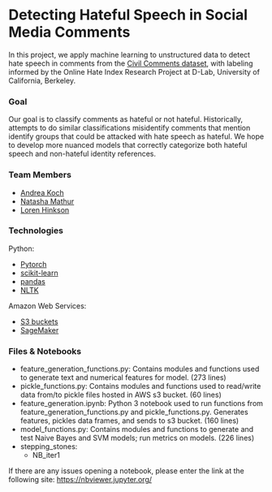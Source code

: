 # Detecting Hateful Speech in Social Media Comments

In this project, we apply machine learning to unstructured data to detect hate speech in comments from the [Civil Comments dataset](https://www.kaggle.com/c/jigsaw-unintended-bias-in-toxicity-classification), with labeling informed by the Online Hate Index Research Project at D-Lab, University of California, Berkeley.

### Goal
Our goal is to classify comments as hateful or not hateful. Historically, attempts to do similar classifications misidentify comments that mention identify groups that could be attacked with hate speech as hateful. We hope to develop more nuanced models that correctly categorize both hateful speech and non-hateful identity references.

### Team Members
- [Andrea Koch](https://github.com/kochandrea)
- [Natasha Mathur](https://github.com/lorenh516)
- [Loren Hinkson](https://github.com/natashamathur)

### Technologies
Python:
  - [Pytorch](https://pytorch.org/)
  - [scikit-learn](https://scikit-learn.org/stable/)
  - [pandas](https://pandas.pydata.org/)
  - [NLTK](https://www.nltk.org/)
  
Amazon Web Services:
  - [S3 buckets](https://aws.amazon.com/s3/)
  - [SageMaker](https://aws.amazon.com/sagemaker/)

### Files & Notebooks
- feature_generation_functions.py:  Contains modules and functions used to generate text and numerical features for model. (273 lines)
- pickle_functions.py:  Contains modules and functions used to read/write data from/to pickle files hosted in AWS s3 bucket. (60 lines)
- feature_generation.ipynb:  Python 3 notebook used to run functions from feature_generation_functions.py and pickle_functions.py.  Generates features, pickles data frames, and sends to s3 bucket. (160 lines)
- model_functions.py: Contains modules and functions to generate and test Naive Bayes and SVM models; run metrics on models. (226 lines)
- stepping_stones:
  - NB_iter1

If there are any issues opening a notebook, please enter the link at the following site: https://nbviewer.jupyter.org/

